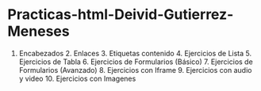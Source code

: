 # Practicas-html-Deivid-Gutierrez-Meneses
1. Encabezados 2. Enlaces 3. Etiquetas contenido 4. Ejercicios de Lista 5. Ejercicios de Tabla 6. Ejercicios de Formularios (Básico) 7. Ejercicios de Formularios (Avanzado) 8. Ejercicios con Iframe 9. Ejercicios con audio y video 10. Ejercicios con Imagenes 
